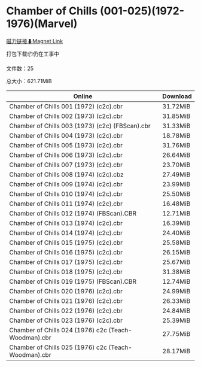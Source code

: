 # Chamber of Chills (001-025)(1972-1976)(Marvel)

[磁力链接⬇Magnet Link](magnet:?xt=urn:btih:04a861c76caa2e6b63cec5072ba5f22a1188c11c&dn=Chamber%20of%20Chills%20%28001-025%29%281972-1976%29%28Marvel%29)

打包下载📦仍在工事中

文件数：25

总大小：621.71MiB

Online | Download
--- | ---
Chamber of Chills 001 (1972) (c2c).cbr | 31.72MiB
Chamber of Chills 002 (1973) (c2c).cbr | 31.85MiB
Chamber of Chills 003 (1973) (c2c) (FBScan).cbr | 31.33MiB
Chamber of Chills 004 (1973) (c2c).cbr | 18.78MiB
Chamber of Chills 005 (1973) (c2c).cbr | 31.76MiB
Chamber of Chills 006 (1973) (c2c).cbr | 26.64MiB
Chamber of Chills 007 (1973) (c2c).cbr | 23.70MiB
Chamber of Chills 008 (1974) (c2c).cbz | 27.49MiB
Chamber of Chills 009 (1974) (c2c).cbr | 23.99MiB
Chamber of Chills 010 (1974) (c2c).cbr | 25.50MiB
Chamber of Chills 011 (1974) (c2c).cbr | 16.48MiB
Chamber of Chills 012 (1974) (FBScan).CBR | 12.71MiB
Chamber of Chills 013 (1974) (c2c).cbr | 16.39MiB
Chamber of Chills 014 (1974) (c2c).cbr | 24.40MiB
Chamber of Chills 015 (1975) (c2c).cbr | 25.58MiB
Chamber of Chills 016 (1975) (c2c).cbr | 26.15MiB
Chamber of Chills 017 (1975) (c2c).cbr | 25.67MiB
Chamber of Chills 018 (1975) (c2c).cbr | 31.38MiB
Chamber of Chills 019 (1975) (FBScan).CBR | 12.74MiB
Chamber of Chills 020 (1976) (c2c).cbr | 24.99MiB
Chamber of Chills 021 (1976) (c2c).cbr | 26.33MiB
Chamber of Chills 022 (1976) (c2c).cbr | 24.84MiB
Chamber of Chills 023 (1976) (c2c).cbr | 25.39MiB
Chamber of Chills 024 (1976) c2c (Teach-Woodman).cbr | 27.75MiB
Chamber of Chills 025 (1976) c2c (Teach-Woodman).cbr | 28.17MiB